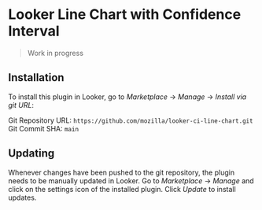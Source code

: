 # Looker Line Chart with Confidence Interval

> Work in progress

## Installation

To install this plugin in Looker, go to _Marketplace_ → _Manage_ → _Install via git URL_:

Git Repository URL: `https://github.com/mozilla/looker-ci-line-chart.git`
Git Commit SHA: `main`

## Updating

Whenever changes have been pushed to the git repository, the plugin needs to be manually updated in Looker.
Go to _Marketplace_ → _Manage_ and click on the settings icon of the installed plugin. Click _Update_ to install updates.

